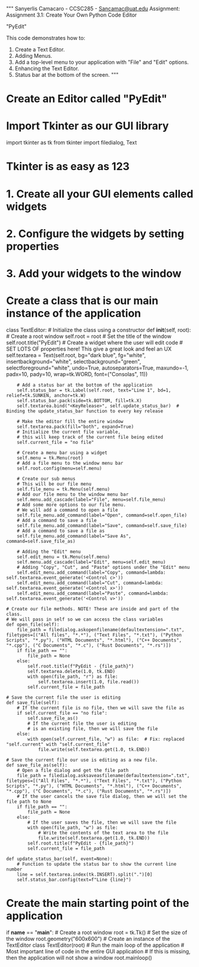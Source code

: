 """
Sanyerlis Camacaro - CCSC285 - Sancamac@uat.edu Assignment:
Assignment 3.1: Create Your Own Python Code Editor

"PyEdit"

This code demonstrates how to:

1. Create a Text Editor.
2. Adding Menus.
3. Add a top-level menu to your application with "File" and "Edit" options.
4. Enhancing the Text Editor.
5. Status bar at the bottom of the screen.
"""
# Create an Editor called "PyEdit"
# Import Tkinter as our GUI library
import tkinter as tk
from tkinter import filedialog, Text

# Tkinter is as easy as 123
# 1. Create all your GUI elements called widgets
# 2. Configure the widgets by setting properties
# 3. Add your widgets to the window

# Create a class that is our main instance of the application
class TextEditor:
    # Initialize the class using a constructor
    def __init__(self, root):
        # Create a root window
        self.root = root
        # Set the title of the window
        self.root.title("PyEdit")
        # Create a widget where the user will edit code
        # SET LOTS OF properties here! This give a great look and feel an UX
        self.textarea = Text(self.root, bg="dark blue", fg="white", insertbackground="white", selectbackground="green", selectforeground="white", undo=True, autoseparators=True, maxundo=-1, padx=10, pady=10, wrap=tk.WORD, font=("Consolas", 11))
        
        # Add a status bar at the bottom of the application
        self.status_bar = tk.Label(self.root, text="Line 1", bd=1, relief=tk.SUNKEN, anchor=tk.W)
        self.status_bar.pack(side=tk.BOTTOM, fill=tk.X)
        self.textarea.bind("<KeyRelease>", self.update_status_bar)  # Binding the update_status_bar function to every key release
        
        # Make the editor fill the entire window
        self.textarea.pack(fill="both", expand=True)
        # Initialize the current file variable,
        # this will keep track of the current file being edited
        self.current_file = "no file"

        # Create a menu bar using a widget
        self.menu = tk.Menu(root)
        # Add a file menu to the window menu bar
        self.root.config(menu=self.menu)

        # Create our sub menus
        # This will be our file menu
        self.file_menu = tk.Menu(self.menu)
        # Add our file menu to the window menu bar
        self.menu.add_cascade(label="File", menu=self.file_menu)
        # Add some more options to our file menu.
        # We will add a command to open a file
        self.file_menu.add_command(label="Open", command=self.open_file)
        # Add a command to save a file
        self.file_menu.add_command(label="Save", command=self.save_file)
        # Add a command to save a file as
        self.file_menu.add_command(label="Save As", command=self.save_file_as)

        # Adding the "Edit" menu
        self.edit_menu = tk.Menu(self.menu)
        self.menu.add_cascade(label="Edit", menu=self.edit_menu)
        # Adding "Copy", "Cut", and "Paste" options under the "Edit" menu
        self.edit_menu.add_command(label="Copy", command=lambda: self.textarea.event_generate('<Control c>'))
        self.edit_menu.add_command(label="Cut", command=lambda: self.textarea.event_generate('<Control x>'))
        self.edit_menu.add_command(label="Paste", command=lambda: self.textarea.event_generate('<Control v>'))

    # Create our file methods. NOTE! These are inside and part of the class.
    # We will pass in self so we can access the class variables
    def open_file(self):
        file_path = filedialog.askopenfilename(defaultextension=".txt", filetypes=[("All files", "*.*"), ("Text Files", "*.txt"), ("Python Scripts", "*.py"), ("HTML Documents", "*.html"), ("C++ Documents", "*.cpp"), ("C Documents", "*.c"), ("Rust Documents", "*.rs")])
        if file_path == "":
            file_path = None
        else:
            self.root.title(f"PyEdit - {file_path}")
            self.textarea.delete(1.0, tk.END)
            with open(file_path, "r") as file:
                self.textarea.insert(1.0, file.read())
            self.current_file = file_path

    # Save the current file the user is editing
    def save_file(self):
        # If the current file is no file, then we will save the file as 
        if self.current_file == "no file":
            self.save_file_as()
            # If the current file the user is editing
            # is an existing file, then we will save the file
        else:
            with open(self.current_file, "w") as file:  # Fix: replaced "self.current" with "self.current_file"
                file.write(self.textarea.get(1.0, tk.END))

    # Save the current file our use is editing as a new file.
    def save_file_as(self):
        # Open a file dialog and get the file path
        file_path = filedialog.asksaveasfilename(defaultextension=".txt", filetypes=[("All Files", "*.*"), ("Text Files", "*.txt"), ("Python Scripts", "*.py"), ("HTML Documents", "*.html"), ("C++ Documents", "*.cpp"), ("C Documents", "*.c"), ("Rust Documents", "*.rs")])
        # If the user cancels the save file dialog, then we will set the file path to None
        if file_path == "":
            file_path = None
        else:
            # If the user saves the file, then we will save the file 
            with open(file_path, "w") as file:
                # Write the contents of the text area to the file
                file.write(self.textarea.get(1.0, tk.END))
            self.root.title(f"PyEdit - {file_path}")
            self.current_file = file_path

    def update_status_bar(self, event=None):
        # Function to update the status bar to show the current line number
        line = self.textarea.index(tk.INSERT).split(".")[0]
        self.status_bar.config(text=f"Line {line}")

# Create the main starting point of the application
if __name__ == "__main__":
    # Create a root window
    root = tk.Tk()
    # Set the size of the window
    root.geometry("600x600")
    # Create an instance of the TextEditor class
    TextEditor(root)
    # Run the main loop of the application
    # Most important line of code in the entire GUI application
    # If this is missing, then the application will not show a window
    root.mainloop()
